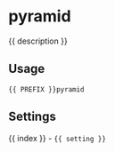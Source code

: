 # pyramid

<script setup>
import { PREFIX } from "../../helpers/constants.js"
import { settings as s } from "../../settings/pyramid.js"
const { description, ...settings } = s
import Emote from "./components/Emote.vue"
const emoteUrl = "https://static-cdn.jtvnw.net/emoticons/v2/emotesv2_447df256f3b1412b9fa0dfd3e9b6d84c/default/dark/1.0"
</script>

{{ description }}

## Usage

<!-- Input: `!pyramid 🚀` -->

<div style="display: flex; align-items: baseline;"> <code style="display: flex; align-items: center;">{{ PREFIX }}pyramid <Emote :url=emoteUrl /></code> </div>


><template v-for="(n, index) in 5"><div style="display: flex; justify-content: center;"><Emote v-for="n in index + 1" :url=emoteUrl /></div></template>


## Settings
<div v-for="(setting, index) in settings">
{{ index }} - <code>{{ setting }}</code>
</div>
